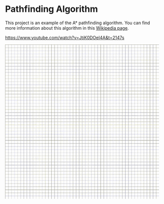 # Pathfinding Algorithm

This project is an example of the A* pathfinding algorithm. You can find more information about this algorithm in this [Wikipedia page](https://en.wikipedia.org/wiki/A*_search_algorithm).

https://www.youtube.com/watch?v=JtiK0DOeI4A&t=2147s


<img src="./example.gif" width="500" height="500"/>

